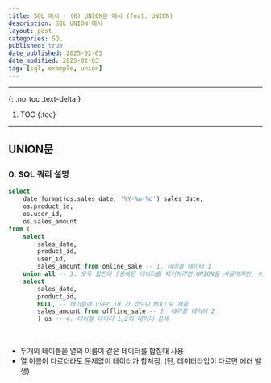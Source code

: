 ```yaml
---
title: SQL 예시 - (6) UNION문 예시 (feat. UNION)
description: SQL UNION 예시
layout: post
categories: SQL
published: true
date_published: 2025-02-03
date_modified: 2025-02-03
tag: [sql, example, union]
---
```

---
{: .no_toc .text-delta }

1. TOC
{:toc}
---

<!-- 글의 제목은 ##
    나머지 큰 제목은 ###
    이후 나머지는 3개이상 -->

## UNION문

### 0. SQL 쿼리 설명
```sql
select 
    date_format(os.sales_date, '%Y-%m-%d') sales_date,
    os.product_id,
    os.user_id,
    os.sales_amount
from (
    select 
        sales_date,
        product_id,
        user_id,
        sales_amount from online_sale -- 1. 테이블 데이터 1 
    union all -- 3. 모두 합친다 (중복된 데이터를 제거하려면 UNION을 사용하지만, 이는 성능저하를 불러옴)
    select 
        sales_date, 
        product_id,
        NULL, -- 테이블에 user_id 가 없으니 NULL로 채움
        sales_amount from offline_sale -- 2. 테이블 데이터 2
        ) os -- 4. 테이블 데이터 1,2의 데이터 정제
```
<br>

- 두개의 테이블을 열의 이름이 같은 데이터를 합칠때 사용
- 열 이름이 다르더라도 문제없이 데이터가 합쳐짐. (단, 데이터타입이 다르면 에러 발생)